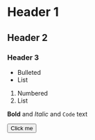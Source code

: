 # Header 1
## Header 2
### Header 3

- Bulleted
- List

1. Numbered
2. List

**Bold** and _Italic_ and `Code` text
<script type="text/javascript">
alert('test');
</script>
<button name="button" onclick="http://www.google.com">Click me</button>
